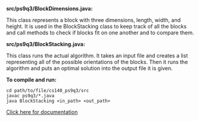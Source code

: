 **src/ps9q3/BlockDimensions.java:**

This class represents a block with three dimensions, length, width, and height. It is used in the BlockStacking class to keep track of all the blocks and call methods to check if blocks fit on one another and to compare them.

**src/ps9q3/BlockStacking.java:**

This class runs the actual algorithm. It takes an input file and creates a list representing all of the possible orientations of the blocks. Then it runs the algorithm and puts an optimal solution into the output file it is given.

**To compile and run:**

```
cd path/to/file/cs140_ps9q3/src
javac ps9q3/*.java
java BlockStacking <in_path> <out_path>
```

[Click here for documentation](https://docs.google.com/document/d/1uuO0SaK7CmO7X_I1ysrdSvurMDeQMK3vQpYrLzkpiyY/edit?ts=5db91426)
